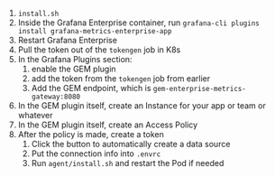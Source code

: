 1. `install.sh`
1. Inside the Grafana Enterprise container, run `grafana-cli plugins install grafana-metrics-enterprise-app`
1. Restart Grafana Enterprise
1. Pull the token out of the `tokengen` job in K8s
1. In the Grafana Plugins section:
    1. enable the GEM plugin
    1. add the token from the `tokengen` job from earlier
    1. Add the GEM endpoint, which is `gem-enterprise-metrics-gateway:8080`
1. In the GEM plugin itself, create an Instance for your app or team or whatever
1. In the GEM plugin itself, create an Access Policy
1. After the policy is made, create a token
    1. Click the button to automatically create a data source
    1. Put the connection info into `.envrc`
    1. Run `agent/install.sh` and restart the Pod if needed
